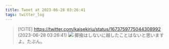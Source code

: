 ```yaml
---
title: Tweet at 2023-06-28 03:26:41
tags: twitter_log
---
```


> [!CITE] https://twitter.com/kaisekiriu/status/1673759775044308992 (2023-06-28 03:26:41)
> ![](https://twitter.com/kaisekiriu/status/1673759775044308992)
> 揶揄はしないに越したことはないと思いますよ。たぶん。
